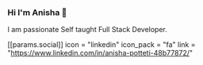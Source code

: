 ### Hi I'm Anisha 👋

I am passionate Self taught Full Stack Developer. 

[[params.social]]
    icon = "linkedin"
    icon_pack = "fa"
    link = "https://www.linkedin.com/in/anisha-potteti-48b77872/"

<!--
**anisha0612/anisha0612** is a ✨ _special_ ✨ repository because its `README.md` (this file) appears on your GitHub profile.

Here are some ideas to get you started:

- 🔭 I’m currently working on cool projects.
- 🌱 I’m currently learning TypeScript 
- 📫 How to reach me: 
-->
